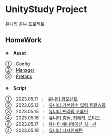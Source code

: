 # UnityStudy Project
유니티 공부 프로젝트

## HomeWork
**※　Asset**

①　[Config](https://github.com/dongyoonq/UnityStudyProject/tree/master/Assets/Homework/Configs)<BR>
②　[Manager](https://github.com/dongyoonq/UnityStudyProject/tree/master/Assets/Homework/Managers)<BR>
③　[Prefabs](https://github.com/dongyoonq/UnityStudyProject/tree/master/Assets/Homework/Prefabs)
<BR><BR>
**※　Script**
  
①　2023.05.11　:　[유니티 컴포넌트](https://github.com/dongyoonq/UnityStudyProject/tree/master/Assets/Homework/2023.05.11)<BR>
②　2023.05.12　:　[유니티 기본함수 입력 트랜스폼](https://github.com/dongyoonq/UnityStudyProject/tree/master/Assets/Homework/2023.05.12)<BR>
③　2023.05.15　:　[유니티 프리팹 코루틴](https://github.com/dongyoonq/UnityStudyProject/tree/master/Assets/Homework/2023.05.15)<BR>
④　2023.05.16　:　[유니티 충돌, 카메라, 오디오](https://github.com/dongyoonq/UnityStudyProject/tree/master/Assets/Homework/2023.05.16)<BR>
④　2023.05.17　:　[유니티 애니메이션, UI, 씬](https://github.com/dongyoonq/UnityStudyProject/tree/master/Assets/Homework/2023.05%2017)<BR>
④　2023.05.18　:　[유니티 디자인패턴](https://github.com/dongyoonq/UnityStudyProject/tree/master/Assets/Homework/2023.05%2018)<BR>
